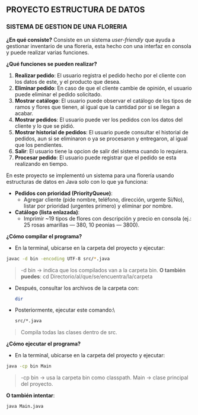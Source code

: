 ## PROYECTO ESTRUCTURA DE DATOS

### SISTEMA DE GESTION DE UNA FLORERIA

__¿En qué consiste?__
Consiste en un sistema *user-friendly* que ayuda a gestionar inventario de una floreria, esta hecho con una interfaz en consola y puede realizar varias funciones.

__¿Qué funciones se pueden realizar?__
1. **Realizar pedido**: El usuario registra el pedido hecho por el cliente con los datos de este, y el producto que desea.
2. **Eliminar pedido**: En caso de que el cliente cambie de opinión, el usuario puede eliminar el pedido solicitado.
3. **Mostrar catálogo**: El usuario puede observar el catálogo de los tipos de ramos y flores que tienen, al igual que la cantidad por si se llegan a acabar.
4. **Mostrar pedidos**: El usuario puede ver los pedidos con los datos del cliente y lo que se pidió.
5. **Mostrar historial de pedidos**: El usuario puede consultar el historial de pedidos, aun si se eliminaron o ya se procesaron y entregaron, al igual que los pendientes.
6. **Salir**: El usuario tiene la opcion de salir del sistema cuando lo requiera.
7. **Procesar pedido**: El usuario puede registrar que el pedido se esta realizando en tiempo.


En este proyecto se implementó un sistema para una florería usando estructuras de datos en Java solo con lo que ya funciona:

* **Pedidos con prioridad (PriorityQueue)**:
    * Agregar cliente (pide nombre, teléfono, dirección, urgente Sí/No), listar por prioridad (urgentes primero) y eliminar por nombre.
* **Catálogo (lista enlazada)**:
    * Imprimir ~19 tipos de flores con descripción y precio en consola (ej.: 25 rosas amarillas — 380, 10 peonias — 3800).

__¿Cómo compilar el programa?__

* En la terminal, ubicarse en la carpeta del proyecto y ejecutar:
 ``` bash
javac -d bin -encoding UTF-8 src/*.java
 ``` 
> -d bin → indica que los compilados van a la carpeta bin.
__O también puedes__:
> cd Directorio/al/que/se/encuentra/la/carpeta
* Después, consultar los archivos de la carpeta con:
   ``` bash
   dir
    ```
* Posteriormente, ejecutar este comando:\
   ``` bash
  src/*.java
     ```  
> Compila todas las clases dentro de src.

__¿Cómo ejecutar el programa?__

* En la terminal, ubicarse en la carpeta del proyecto y ejecutar:
 ``` bash
java -cp bin Main
 ```
> -cp bin → usa la carpeta bin como classpath.
> Main → clase principal del proyecto.

__O también intentar__:
 ``` bash
java Main.java
 ```
